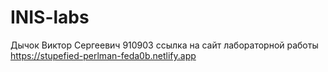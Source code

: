 # INIS-labs
Дычок Виктор Сергеевич
910903
ссылка на сайт лабораторной работы https://stupefied-perlman-feda0b.netlify.app
